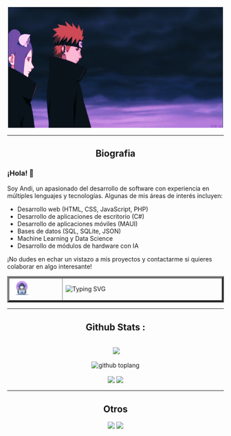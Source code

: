 
<div align="center">
	<!--img src"![Descripción de la imagen](imge.gif)"-->
	<img src="https://github.com/Andiquis/Andiquis/blob/main/imge.gif">
	<hr>
<h2>Biografia</h2>
</div>


### ¡Hola! 👋

Soy Andi, un apasionado del desarrollo de software con experiencia en múltiples lenguajes y tecnologías. Algunas de mis áreas de interés incluyen:

- Desarrollo web (HTML, CSS, JavaScript, PHP)
- Desarrollo de aplicaciones de escritorio (C#)
- Desarrollo de aplicaciones móviles (MAUI)
- Bases de datos (SQL, SQLite, JSON)
- Machine Learning y Data Science
- Desarrollo de módulos de hardware con IA

¡No dudes en echar un vistazo a mis proyectos y contactarme si quieres colaborar en algo interesante!

<table border="4px" width="80%" align="center">
    <tr>
        <td border="0px" width="25%"><img width="40%" src="image1.webp"></td>
        <td border="0px" colspan="3" width="75%"><img src="http://readme-typing-svg.herokuapp.com?font=Delicious+Handrawn&pause=1000&color=F70000&width=1000&lines=Loading...............;Hola+👋👋;soy+asistente+de+Andi;que+opinas+de+tu+experiencia+x+aqui;comentanos+aqui+en+nuestras+redes+sociales+👇👇👇;no+te+pierdas+de+nuestros+nuevos+contenidos😁;aunque+no+subo+mucho+contenido+jeje;visitanos+en+WhatsApp+para+socializar😉" alt="Typing SVG" /></td>
    </tr>
</table>

<div align="center">
<hr>	
  <h2>Github Stats : </h2>
  

  <br>
    <img src="https://github-readme-stats.vercel.app/api?username=Andiquis&show_icons=true&theme=radical" alt="">
      <img height="195px" src="https://github-readme-stats.vercel.app/api/top-langs/?username=Andiquis&text_color=FFFFFF&bg_color=000000&title_color=94b4a4&langs_count=15&layout=compact&border_color=FF0000" />
<!--p>
	![github stats](https://github-readme-stats.vercel.app/api?username=Andiquis&show_icons=true&theme=chartreuse-dark)
	![github toplang](https://github-readme-stats.vercel.app/api/top-langs/?username=Andiquis&layout=compact&theme=chartreuse-dark)
</p-->
  
  
![github toplang](https://github-profile-trophy.vercel.app/?username=Andiquis&theme=monokai)
  <br><br>
        <img src="https://github-readme-stats.vercel.app/api/pin/?username=Andiquis&repo=VBS-TK">
        <img src="https://github-readme-stats.vercel.app/api/pin/?username=Andiquis&repo=cingles">
        <br>
</div>
<hr>

<div align="center">
	<h2>Otros</h2>
	<a href="https://wa.me/51942287756"><img src="https://img.shields.io/badge/Consultas%20escribeme%20a%20mi%20WhatsApp-25D366?style=for-the-badge&logo=whatsapp&logoColor=white" /></a>
<a href="https://github.com/termux/termux-app/releases/download/v0.118.0/termux-app_v0.118.0+github-debug_universal.apk"><img src="https://img.shields.io/badge/DOWNLOAD_TERMUX_APK-25D366?style=for-the-badge&logo=github&logoColor=black" />
</div>




